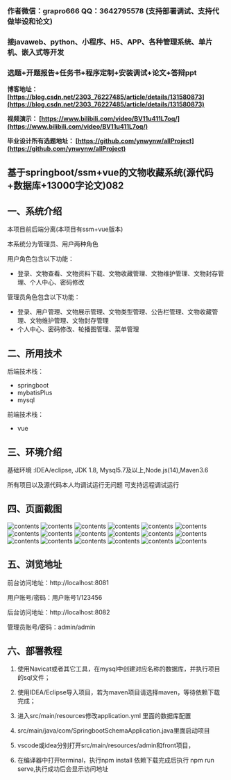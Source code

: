 ### 作者微信：grapro666 QQ：3642795578 (支持部署调试、支持代做毕设和论文)

### 接javaweb、python、小程序、H5、APP、各种管理系统、单片机、嵌入式等开发

### 选题+开题报告+任务书+程序定制+安装调试+论文+答辩ppt

**博客地址：
[https://blog.csdn.net/2303_76227485/article/details/131580873](https://blog.csdn.net/2303_76227485/article/details/131580873)**

**视频演示：
[https://www.bilibili.com/video/BV11u411L7oq/](https://www.bilibili.com/video/BV11u411L7oq/)**

**毕业设计所有选题地址：
[https://github.com/ynwynw/allProject](https://github.com/ynwynw/allProject)**

## 基于springboot/ssm+vue的文物收藏系统(源代码+数据库+13000字论文)082

## 一、系统介绍
本项目前后端分离(本项目有ssm+vue版本)

本系统分为管理员、用户两种角色

用户角色包含以下功能：
- 登录、文物查看、文物资料下载、文物收藏管理、文物维护管理、文物封存管理、个人中心、密码修改

管理员角色包含以下功能：
- 登录、用户管理、文物展示管理、文物类型管理、公告栏管理、文物收藏管理、文物维护管理、文物封存管理
- 个人中心、密码修改、轮播图管理、菜单管理

## 二、所用技术

后端技术栈：

- springboot
- mybatisPlus
- mysql

前端技术栈：

- vue

## 三、环境介绍

基础环境 :IDEA/eclipse, JDK 1.8, Mysql5.7及以上,Node.js(14),Maven3.6

所有项目以及源代码本人均调试运行无问题 可支持远程调试运行

## 四、页面截图

![contents](./picture/picture1.png)
![contents](./picture/picture2.png)
![contents](./picture/picture3.png)
![contents](./picture/picture4.png)
![contents](./picture/picture5.png)
![contents](./picture/picture6.png)
![contents](./picture/picture7.png)
![contents](./picture/picture8.png)
![contents](./picture/picture9.png)
![contents](./picture/picture10.png)
![contents](./picture/picture11.png)
![contents](./picture/picture12.png)
![contents](./picture/picture13.png)
![contents](./picture/picture14.png)
![contents](./picture/picture15.png)
![contents](./picture/picture16.png)
![contents](./picture/picture17.png)
![contents](./picture/picture18.png)

## 五、浏览地址
前台访问地址：http://localhost:8081

用户账号/密码：用户账号1/123456

后台访问地址：http://localhost:8082

管理员账号/密码：admin/admin

## 六、部署教程

1. 使用Navicat或者其它工具，在mysql中创建对应名称的数据库，并执行项目的sql文件；

2. 使用IDEA/Eclipse导入项目，若为maven项目请选择maven，等待依赖下载完成；

3. 进入src/main/resources修改application.yml 里面的数据库配置

4. src/main/java/com/SpringbootSchemaApplication.java里面启动项目

5. vscode或idea分别打开src/main/resources/admin和front项目，

6. 在编译器中打开terminal，执行npm install 依赖下载完成后执行 npm run serve,执行成功后会显示访问地址





